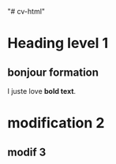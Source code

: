 "# cv-html" 


# Heading level 1 
## bonjour formation 

I juste love **bold text**.


# modification 2
## modif 3




